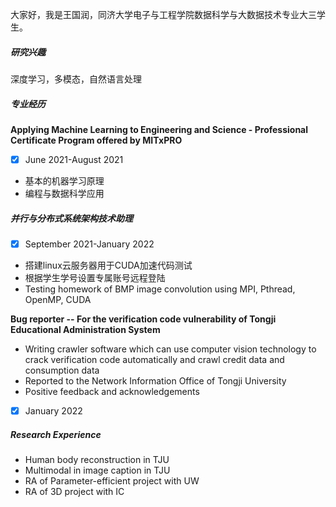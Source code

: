 大家好，我是王国润，同济大学电子与工程学院数据科学与大数据技术专业大三学生。



##### 研究兴趣

深度学习，多模态，自然语言处理

##### 专业经历

 **Applying Machine Learning to Engineering and Science - Professional Certificate Program offered by MITxPRO**

- [x] June 2021-August 2021

- 基本的机器学习原理
- 编程与数据科学应用

##### 并行与分布式系统架构技术助理

- [x] September 2021-January 2022

- 搭建linux云服务器用于CUDA加速代码测试
- 根据学生学号设置专属账号远程登陆
- Testing homework of BMP image convolution using MPI, Pthread, OpenMP, CUDA

**Bug reporter -- For the verification code vulnerability of Tongji Educational Administration System**

- Writing crawler software which can use computer vision technology to crack verification code automatically and crawl credit data and consumption data
- Reported to the Network Information Office of Tongji University
- Positive feedback and acknowledgements

- [x] January 2022

##### Research Experience

- Human body reconstruction in TJU
- Multimodal in image caption in TJU
- RA of Parameter-efficient project with UW
- RA of 3D project with IC

